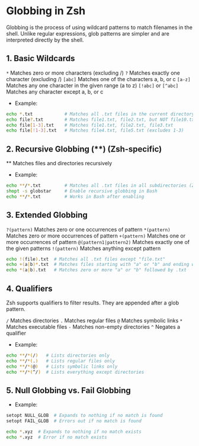# Globbing in Zsh

Globbing is the process of using wildcard patterns to match filenames in the shell. Unlike regular expressions, glob patterns are simpler and are interpreted directly by the shell.

## 1. Basic Wildcards

`*`                     Matches zero or more characters (excluding /)
`?`                     Matches exactly one character (excluding /)
`[abc]`                 Matches one of the characters a, b, or c
`[a-z]`                 Matches any one character in the given range (a to z)
`[!abc]` or `[^abc]`    Matches any character except a, b, or c

- Example:

```sh
echo *.txt            # Matches all .txt files in the current directory
echo file?.txt        # Matches file1.txt, file2.txt, but NOT file10.txt
echo file[1-3].txt    # Matches file1.txt, file2.txt, file3.txt
echo file[!1-3].txt   # Matches file4.txt, file5.txt (excludes 1-3)
```

## 2. Recursive Globbing (**) (Zsh-specific)

**  Matches files and directories recursively

- Example:

```sh
echo **/*.txt         # Matches all .txt files in all subdirectories (Zsh)
shopt -s globstar     # Enable recursive globbing in Bash
echo **/*.txt         # Works in Bash after enabling
```

## 3. Extended Globbing

`?(pattern)`            Matches zero or one occurrences of pattern
`*(pattern)`            Matches zero or more occurrences of pattern
`+(pattern)`            Matches one or more occurrences of pattern
`@(pattern1|pattern2)`  Matches exactly one of the given patterns
`!(pattern)`            Matches anything except pattern

```sh
echo !(file).txt  # Matches all .txt files except "file.txt"
echo +(a|b)*.txt  # Matches files starting with "a" or "b" and ending with ".txt"
echo *(a|b).txt   # Matches zero or more "a" or "b" followed by .txt
```

## 4. Qualifiers

Zsh supports qualifiers to filter results. They are appended after a glob pattern.

`/`   Matches directories
`.`   Matches regular files
`@`   Matches symbolic links
`*`   Matches executable files
`-`   Matches non-empty directories
`^`   Negates a qualifier

- Example:

```sh
echo **/*(/)   # Lists directories only
echo **/*(.)   # Lists regular files only
echo **/*(@)   # Lists symbolic links only
echo **/*(^/)  # Lists everything except directories
```

## 5. Null Globbing vs. Fail Globbing

- Example:

```sh
setopt NULL_GLOB  # Expands to nothing if no match is found
setopt FAIL_GLOB  # Errors out if no match is found

echo *.xyz  # Expands to nothing if no match exists
echo *.xyz  # Error if no match exists
```
